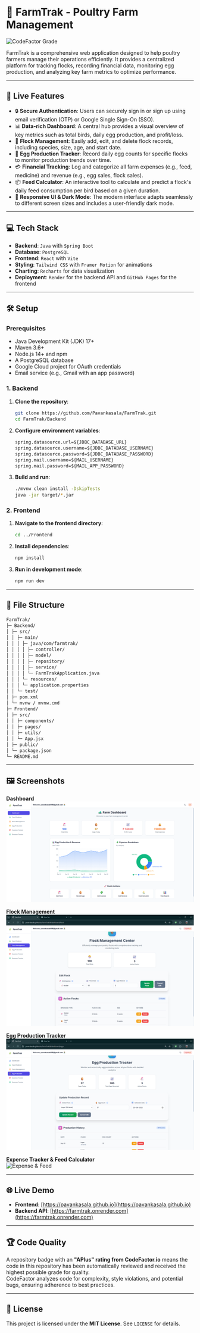 # 🌾 FarmTrak - Poultry Farm Management

![CodeFactor Grade]([https://www.codefactor.io/repository/github/pavankasala/farmtrak/badge/main](https://www.codefactor.io/repository/github/pavankasala/farmtrak/stats))

FarmTrak is a comprehensive web application designed to help poultry farmers manage their operations efficiently. It provides a centralized platform for tracking flocks, recording financial data, monitoring egg production, and analyzing key farm metrics to optimize performance.

---

## 🚀 Live Features

* 🔒 **Secure Authentication**: Users can securely sign in or sign up using email verification (OTP) or Google Single Sign-On (SSO).  
* 📊 **Data-rich Dashboard**: A central hub provides a visual overview of key metrics such as total birds, daily egg production, and profit/loss.  
* 🦉 **Flock Management**: Easily add, edit, and delete flock records, including species, size, age, and start date.  
* 🥚 **Egg Production Tracker**: Record daily egg counts for specific flocks to monitor production trends over time.  
* 💳 **Financial Tracking**: Log and categorize all farm expenses (e.g., feed, medicine) and revenue (e.g., egg sales, flock sales).  
* 📦 **Feed Calculator**: An interactive tool to calculate and predict a flock's daily feed consumption per bird based on a given duration.  
* 🌄 **Responsive UI & Dark Mode**: The modern interface adapts seamlessly to different screen sizes and includes a user-friendly dark mode.  

---

## 💻 Tech Stack

* **Backend**: `Java` with `Spring Boot`  
* **Database**: `PostgreSQL`  
* **Frontend**: `React` with `Vite`  
* **Styling**: `Tailwind CSS` with `Framer Motion` for animations  
* **Charting**: `Recharts` for data visualization  
* **Deployment**: `Render` for the backend API and `GitHub Pages` for the frontend  

---

## 🛠️ Setup

### Prerequisites
- Java Development Kit (JDK) 17+  
- Maven 3.6+  
- Node.js 14+ and npm  
- A PostgreSQL database  
- Google Cloud project for OAuth credentials  
- Email service (e.g., Gmail with an app password)  

### 1. Backend

1. **Clone the repository**:
    ```sh
    git clone https://github.com/Pavankasala/FarmTrak.git
    cd FarmTrak/Backend
    ```

2. **Configure environment variables**:
    ```properties
    spring.datasource.url=${JDBC_DATABASE_URL}
    spring.datasource.username=${JDBC_DATABASE_USERNAME}
    spring.datasource.password=${JDBC_DATABASE_PASSWORD}
    spring.mail.username=${MAIL_USERNAME}
    spring.mail.password=${MAIL_APP_PASSWORD}
    ```

3. **Build and run**:
    ```sh
    ./mvnw clean install -DskipTests
    java -jar target/*.jar
    ```

### 2. Frontend

1. **Navigate to the frontend directory**:
    ```sh
    cd ../Frontend
    ```

2. **Install dependencies**:
    ```sh
    npm install
    ```

3. **Run in development mode**:
    ```sh
    npm run dev
    ```

---

## 📁 File Structure
    FarmTrak/
    ├─ Backend/
    │ ├─ src/
    │ │ ├─ main/
    │ │ │ ├─ java/com/farmtrak/
    │ │ │ │ ├─ controller/
    │ │ │ │ ├─ model/
    │ │ │ │ ├─ repository/
    │ │ │ │ ├─ service/
    │ │ │ │ └─ FarmTrakApplication.java
    │ │ │ └─ resources/
    │ │ │ └─ application.properties
    │ │ └─ test/
    │ ├─ pom.xml
    │ └─ mvnw / mvnw.cmd
    ├─ Frontend/
    │ ├─ src/
    │ │ ├─ components/
    │ │ ├─ pages/
    │ │ ├─ utils/
    │ │ └─ App.jsx
    │ ├─ public/
    │ └─ package.json
    └─ README.md

---

## 🖼️ Screenshots

**Dashboard**  
![Dashboard](screenshots/dashboard.png)

**Flock Management**  
![Flock Management](screenshots/flock-management.png)

**Egg Production Tracker**  
![Egg Production Tracker](screenshots/egg-production.png)

**Expense Tracker & Feed Calculator**  
![Expense & Feed](screenshots/expense-feed.png)

---

## 🌐 Live Demo

- **Frontend**: [https://pavankasala.github.io](https://pavankasala.github.io)  
- **Backend API**: [https://farmtrak.onrender.com](https://farmtrak.onrender.com)  

---

## 🏆 Code Quality

A repository badge with an **"APlus" rating from CodeFactor.io** means the code in this repository has been automatically reviewed and received the highest possible grade for quality.  
CodeFactor analyzes code for complexity, style violations, and potential bugs, ensuring adherence to best practices.

---

## 📄 License

This project is licensed under the **MIT License**. See `LICENSE` for details.
